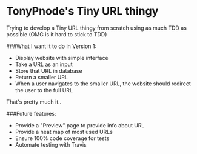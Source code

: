 # TonyPnode's Tiny URL thingy
Trying to develop a Tiny URL thingy from scratch using as much TDD as possible (OMG is it hard to stick to TDD)

###What I want it to do in Version 1:
* Display website with simple interface
* Take a URL as an input
* Store that URL in database
* Return a smaller URL
* When a user navigates to the smaller URL, the website should redirect the user to the full URL

That's pretty much it..

###Future features:
* Provide a "Preview" page to provide info about URL
* Provide a heat map of most used URLs
* Ensure 100% code coverage for tests
* Automate testing with Travis




